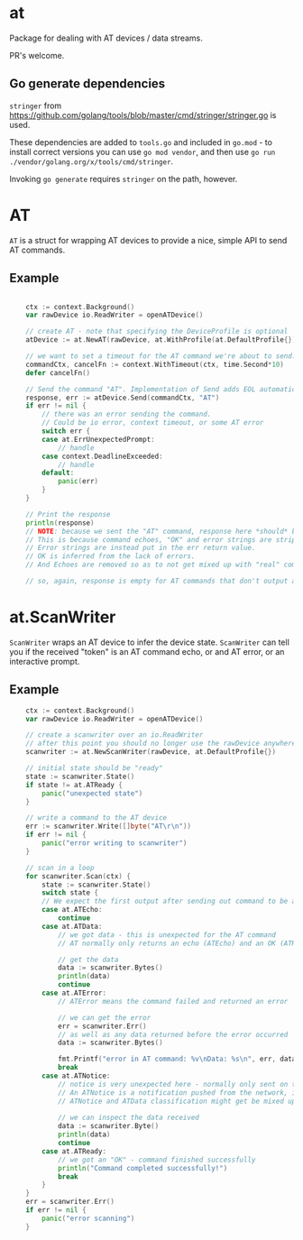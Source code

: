 # at

Package for dealing with AT devices / data streams.

PR's welcome.

## Go generate dependencies

`stringer` from https://github.com/golang/tools/blob/master/cmd/stringer/stringer.go is used.

These dependencies are added to `tools.go` and included in `go.mod` - to install correct versions you can use `go mod vendor`, and then use `go run ./vendor/golang.org/x/tools/cmd/stringer`.

Invoking `go generate` requires `stringer` on the path, however.

# AT

`AT` is a struct for wrapping AT devices to provide a nice, simple API to send AT commands.

## Example

```go

	ctx := context.Background()
	var rawDevice io.ReadWriter = openATDevice()

	// create AT - note that specifying the DeviceProfile is optional
	atDevice := at.NewAT(rawDevice, at.WithProfile(at.DefaultProfile{}))

	// we want to set a timeout for the AT command we're about to send.
	commandCtx, cancelFn := context.WithTimeout(ctx, time.Second*10)
	defer cancelFn()

	// Send the command "AT". Implementation of Send adds EOL automatically.
	response, err := atDevice.Send(commandCtx, "AT")
	if err != nil {
		// there was an error sending the command.
		// Could be io error, context timeout, or some AT error
		switch err {
		case at.ErrUnexpectedPrompt:
			// handle
		case context.DeadlineExceeded:
			// handle
		default:
			panic(err)
		}
	}

	// Print the response
	println(response)
	// NOTE: because we sent the "AT" command, response here *should* be an empty string.
	// This is because command echoes, "OK" and error strings are stripped from the response.
	// Error strings are instead put in the err return value.
	// OK is inferred from the lack of errors.
	// And Echoes are removed so as to not get mixed up with "real" command outputs

	// so, again, response is empty for AT commands that don't output anything (other than potential command echo and OK)

```

# at.ScanWriter

`ScanWriter` wraps an AT device to infer the device state.
`ScanWriter` can tell you if the received "token" is an AT command echo, or and AT error, or an interactive prompt.

## Example

```go
	ctx := context.Background()
	var rawDevice io.ReadWriter = openATDevice()

	// create a scanwriter over an io.ReadWriter
	// after this point you should no longer use the rawDevice anywhere else
	scanwriter := at.NewScanWriter(rawDevice, at.DefaultProfile{})

	// initial state should be "ready"
	state := scanwriter.State()
	if state != at.ATReady {
		panic("unexpected state")
	}

	// write a command to the AT device
	err := scanwriter.Write([]byte("AT\r\n"))
	if err != nil {
		panic("error writing to scanwriter")
	}

	// scan in a loop
	for scanwriter.Scan(ctx) {
		state := scanwriter.State()
		switch state {
		// We expect the first output after sending out command to be an Echo
		case at.ATEcho:
			continue
		case at.ATData:
			// we got data - this is unexpected for the AT command
			// AT normally only returns an echo (ATEcho) and an OK (ATReady)

			// get the data
			data := scanwriter.Bytes()
			println(data)
			continue
		case at.ATError:
			// ATError means the command failed and returned an error

			// we can get the error
			err = scanwriter.Err()
			// as well as any data returned before the error occurred
			data := scanwriter.Bytes()

			fmt.Printf("error in AT command: %v\nData: %s\n", err, data)
			break
		case at.ATNotice:
			// notice is very unexpected here - normally only sent on the Notification port on my device.
			// An ATNotice is a notification pushed from the network, ie. ^BOOT, RING, etc.
			// ATNotice and ATData classification might get be mixed up.
			
			// we can inspect the data received
			data := scanwriter.Byte()
			println(data)
			continue
		case at.ATReady:
			// we got an "OK" - command finished successfully
			println("Command completed successfully!")
			break
		}
	}
	err = scanwriter.Err()
	if err != nil {
		panic("error scanning")
	}
```